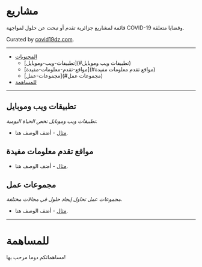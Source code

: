 # مشاريع

قائمة لمشاريع جزائرية تقدم أو تبحث عن حلول لمواجهة COVID-19 وقضايا متعلقة.

Curated by [covid19dz.com](https://covid19dz.com).

---

- [المحتويات](#awesome-covid-19-dz)
    - [تطبيقات-ويب-وموبايل](#تطبيقات ويب وموبايل)
    - [مواقع-تقدم-معلومات-مفيدة](#مواقع تقدم معلومات مفيدة)
    - [مجموعات-عمل](#مجموعات عمل)
- [للمساهمة](#للمساهمة)

---

## تطبيقات ويب وموبايل

*تطبيقات ويب وموبايل تخص الحياة اليومية.*

* [مثال](http://covid19.sante.gov.dz/) - أضف الوصف هنا.

## مواقع تقدم معلومات مفيدة

* [مثال](http://covid19.sante.gov.dz/) - أضف الوصف هنا.

## مجموعات عمل

*مجموعات عمل تحاول إيجاد حلول في مجالات مختلفة.*

* [مثال](http://covid19.sante.gov.dz/) - أضف الوصف هنا.

---

# للمساهمة

مساهماتكم دوما مرحب بها!
